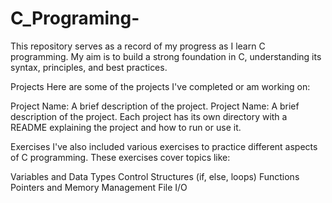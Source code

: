 # C_Programing-
This repository serves as a record of my progress as I learn C programming. My aim is to build a strong foundation in C, understanding its syntax, principles, and best practices.

Projects
Here are some of the projects I've completed or am working on:

Project Name: A brief description of the project.
Project Name: A brief description of the project.
Each project has its own directory with a README explaining the project and how to run or use it.

Exercises
I've also included various exercises to practice different aspects of C programming. These exercises cover topics like:

Variables and Data Types
Control Structures (if, else, loops)
Functions
Pointers and Memory Management
File I/O
